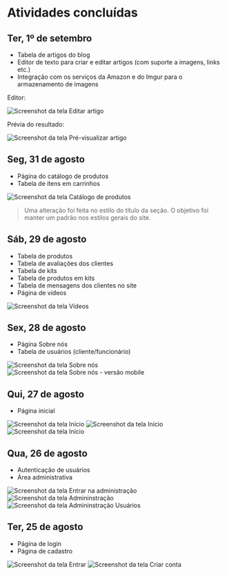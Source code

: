 # Atividades concluídas

## Ter, 1º de setembro

- Tabela de artigos do blog
- Editor de texto para criar e editar artigos (com suporte a imagens, links etc.)
- Integração com os serviços da Amazon e do Imgur para o armazenamento de imagens

Editor:

![Screenshot da tela Editar artigo](https://i.imgur.com/BChDyNi.png)

Prévia do resultado:

![Screenshot da tela Pré-visualizar artigo](https://i.imgur.com/eFQr7mn.png)

## Seg, 31 de agosto

- Página do catálogo de produtos
- Tabela de ítens em carrinhos

![Screenshot da tela Catálogo de produtos](https://i.imgur.com/BecQ9MA.png)

>Uma alteração foi feita no estilo do título da seção. O objetivo foi manter um padrão nos estilos gerais do site.

## Sáb, 29 de agosto

- Tabela de produtos
- Tabela de avaliações dos clientes
- Tabela de kits
- Tabela de produtos em kits
- Tabela de mensagens dos clientes no site
- Página de vídeos

![Screenshot da tela Vídeos](https://i.imgur.com/yyF2QK0.png)

## Sex, 28 de agosto

- Página Sobre nós
- Tabela de usuários (cliente/funcionário)

![Screenshot da tela Sobre nós](https://i.imgur.com/9OYp0QF.png)
![Screenshot da tela Sobre nós - versão mobile](https://i.imgur.com/hTiJ1Hw.png)

## Qui, 27 de agosto

- Página inicial

![Screenshot da tela Início](https://i.imgur.com/10r3ecU.png)
![Screenshot da tela Início](https://i.imgur.com/0IwN6ak.png)
![Screenshot da tela Início](https://i.imgur.com/8JGcSQd.png)

## Qua, 26 de agosto
- Autenticação de usuários
- Área administrativa

![Screenshot da tela Entrar na administração](https://i.imgur.com/HfibP76.png)
![Screenshot da tela Admininstração](https://i.imgur.com/GWlrfWs.png)
![Screenshot da tela Admininstração Usuários](https://i.imgur.com/YwBIfZ7.png)

## Ter, 25 de agosto
- Página de login
- Página de cadastro

![Screenshot da tela Entrar](https://i.imgur.com/UM9kbPH.png)
![Screenshot da tela Criar conta](https://i.imgur.com/IzOSalH.png)
